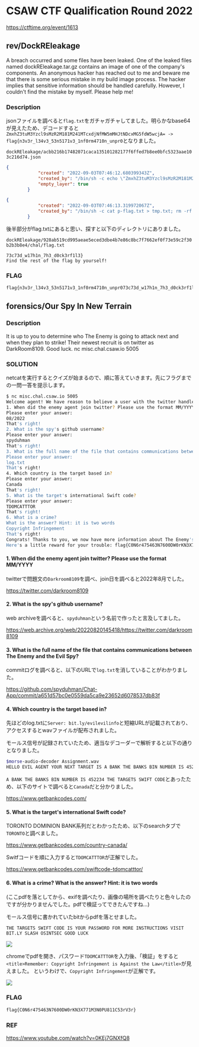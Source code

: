 # CSAW CTF Qualification Round 2022

https://ctftime.org/event/1613

## rev/DockREleakage

A breach occurred and some files have been leaked. One of the leaked files named dockREleakage.tar.gz contains an image of one of the company's components. An anonymous hacker has reached out to me and beware me that there is some serious mistake in my build image process. The hacker implies that sensitive information should be handled carefully. However, I couldn't find the mistake by myself. Please help me!

### Description

jsonファイルを調べると`flag.txt`をガチャガチャしてました。明らかなbase64が見えたため、デコードすると`ZmxhZ3tuM3Yzcl9sMzR2M181M241MTcxdjNfMW5mMHJtNDcxMG5fdW5wcjA= -> flag{n3v3r_l34v3_53n5171v3_1nf0rm4710n_unpr0`となりました。

`dockREleakage/acbb216b17482071caca135101282177f6ffed7b8ee0bfc5323aae103c216d74.json`

```json
{
            "created": "2022-09-03T07:46:12.680399343Z",
            "created_by": "/bin/sh -c echo \"ZmxhZ3tuM3Yzcl9sMzR2M181M241MTcxdjNfMW5mMHJtNDcxMG5fdW5wcjA=\" > /dev/null",
            "empty_layer": true
        }

{
            "created": "2022-09-03T07:46:13.319972067Z",
            "created_by": "/bin/sh -c cat p-flag.txt > tmp.txt; rm -rf flag.txt p-flag.txt; mv tmp.txt flag.txt; echo \"\" >> flag.txt"
        }
```

後半部分がflag.txtにあると思い、探すと以下のディレクトリにありました。

`dockREleakage/928ab519cd995aeae5eced3dbe4b7e86c8bc7f7662ef0f73e59c2f30b2b3b8e4/chal/flag.txt`

```
73c73d_w17h1n_7h3_d0ck3rf1l3}
Find the rest of the flag by yourself!
```

### FLAG

```bash
flag{n3v3r_l34v3_53n5171v3_1nf0rm4710n_unpr073c73d_w17h1n_7h3_d0ck3rf1l3}
```

## forensics/Our Spy In New Terrain

### Description

It is up to you to determine who The Enemy is going to attack next and when they plan to strike! Their newest recruit is on twitter as DarkRoom8109. Good luck. nc misc.chal.csaw.io 5005

### SOLUTION

netcatを実行するとクイズが始まるので、順に答えていきます。先にフラグまでの一問一答を提示します。

```bash
$ nc misc.chal.csaw.io 5005
Welcome agent! We have reason to believe a user with the twitter handle Darkroom8109 is working with The Enemy! Can you help us determine what The Enemy is planning?
1. When did the enemy agent join twitter? Please use the format MM/YYYY
Please enter your answer:
08/2022
That's right!
2. What is the spy's github username?
Please enter your answer:
spyduhman
That's right!
3. What is the full name of the file that contains communications between The Enemy and the Evil Spy?
Please enter your answer:
log.txt
That's right!
4. Which country is the target based in?
Please enter your answer:
Canada
That's right!
5. What is the target's international Swift code?
Please enter your answer:
TDOMCATTTOR
That's right!
6. What is a crime?
What is the answer? Hint: it is two words
Copyright Infringement
That's right!
Congrats! Thanks to you, we now have more information about The Enemy's upcoming attack!
Here's a little reward for your trouble: flag{C0N6r475463N7600DW0rKN3X771M3N0PU811C53rV3r}
```

#### 1. When did the enemy agent join twitter? Please use the format MM/YYYY

twitterで問題文の`Darkroom8109`を調べ、join日を調べると2022年8月でした。

https://twitter.com/darkroom8109

#### 2. What is the spy's github username?

web archiveを調べると、`spyduhman`という名前で作ったと言及してました。

https://web.archive.org/web/20220820145418/https://twitter.com/darkroom8109

#### 3. What is the full name of the file that contains communications between The Enemy and the Evil Spy?

commitログを調べると、以下のURLで`log.txt`を消していることがわかりました。

https://github.com/spyduhman/Chat-App/commit/a651d57bc0e0559da5ca9e23652d6078537db83f

#### 4. Which country is the target based in?

先ほどのlog.txtに`Server: bit.ly/evilevilinfo`と短縮URLが記載されており、アクセスするとwavファイルが配布されました。

モールス信号が記録されていたため、適当なデコーダーで解析すると以下の通りとなりました。

```bash
$morse-audio-decoder Assignment.wav
HELLO EVIL AGENT YOUR NEXT TARGET IS A BANK THE BANKS BIN NUMBER IS 452234 THE TARGETS SWIFT CODE IS YOUR PASSWORD FOR MORE INSTRUCTIONS VISIT BIT.LY SLASH OSINTSEC GOOD LUCK
```

`A BANK THE BANKS BIN NUMBER IS 452234 THE TARGETS SWIFT CODE`とあったため、以下のサイトで調べると`Canada`だと分かりました。

https://www.getbankcodes.com/

#### 5. What is the target's international Swift code?

TORONTO DOMINION BANK系列だとわかったため、以下のsearchタブで`TORONTO`と調べました。

https://www.getbankcodes.com/country-canada/

Switfコードを順に入力すると`TDOMCATTTOR`が正解でした。

https://www.getbankcodes.com/swiftcode-tdomcatttor/

#### 6. What is a crime? What is the answer? Hint: it is two words

(ここpdfを落としてから、exifを調べたり、画像の場所を調べたりと色々したのですが分かりませんでした。pdfで検証ってできたんですね...)

モールス信号に書かれていたbitからpdfを落とせました。

```
THE TARGETS SWIFT CODE IS YOUR PASSWORD FOR MORE INSTRUCTIONS VISIT BIT.LY SLASH OSINTSEC GOOD LUCK
```

![](./images/YoureSoClose.png)

chromeでpdfを開き、パスワード`TDOMCATTTOR`を入力後、「検証」をすると`<title>Remember: Copyright Infringement is Against the Law</title>`が見えました。
というわけで、`Copyright Infringement`が正解です。

![](./images/ans.png)


### FLAG

```bash
flag{C0N6r475463N7600DW0rKN3X771M3N0PU811C53rV3r}
```

### REF

https://www.youtube.com/watch?v=0KEj7GNXfQ8
